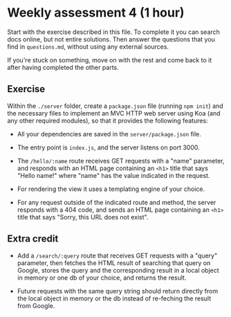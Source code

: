 # Weekly assessment 4 (1 hour)

Start with the exercise described in this file. To complete it you can search docs online, but not entire solutions. Then answer the questions that you find in `questions.md`, without using any external sources.

If you're stuck on something, move on with the rest and come back to it after having completed the other parts.

## Exercise

Within the `./server` folder, create a `package.json` file (running `npm init`) and the necessary files to implement an MVC HTTP web server using Koa (and any other required modules), so that it provides the following features:

- All your dependencies are saved in the `server/package.json` file.

- The entry point is `index.js`, and the server listens on port 3000.

- The `/hello/:name` route receives GET requests with a "name" parameter, and responds with an HTML page containing an `<h1>` title that says "Hello name!" where "name" has the value indicated in the request.

- For rendering the view it uses a templating engine of your choice.

- For any request outside of the indicated route and method, the server responds with a 404 code, and sends an HTML page containing an `<h1>` title that says "Sorry, this URL does not exist".

## Extra credit

- Add a `/search/:query` route that receives GET requests with a "query" parameter, then fetches the HTML result of searching that query on Google, stores the query and the corresponding result in a local object in memory or one db of your choice, and returns the result.

- Future requests with the same query string should return directly from the local object in memory or the db instead of re-feching the result from Google.
